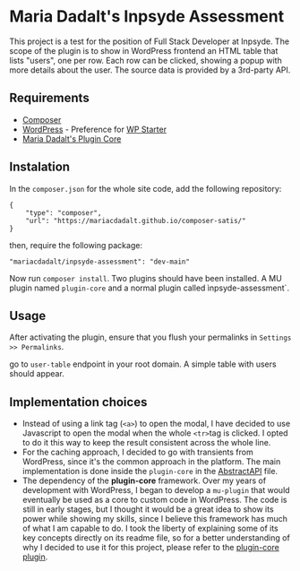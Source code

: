 # Maria Dadalt's Inpsyde Assessment

This project is a test for the position of Full Stack Developer at Inpsyde. The scope of the plugin is to show in WordPress frontend an HTML table that lists "users", one per row. Each row can be clicked, showing a popup with more details about the user. The source data is provided by a 3rd-party API.

## Requirements
- [Composer](https://getcomposer.org/)
- [WordPress](https://br.wordpress.org/) - Preference for [WP Starter](https://wecodemore.github.io/wpstarter/)
- [Maria Dadalt's Plugin Core](https://github.com/mariacdadalt/plugin-core)

## Instalation

In the `composer.json` for the whole site code, add the following repository:
```
{
	"type": "composer",
	"url": "https://mariacdadalt.github.io/composer-satis/"
}
```
then, require the following package:
```
"mariacdadalt/inpsyde-assessment": "dev-main"
```
Now run `composer install`. Two plugins should have been installed. A MU plugin named `plugin-core` and a normal plugin called ìnpsyde-assessment`.

## Usage

After activating the plugin, ensure that you flush your permalinks in `Settings >> Permalinks`.

go to `user-table` endpoint in your root domain. A simple table with users should appear.

## Implementation choices
- Instead of using a link tag (`<a>`) to open the modal, I have decided to use Javascript to open the modal when the whole `<tr>`tag is clicked. I opted to do it this way to keep the result consistent across the whole line.
- For the caching approach, I decided to go with transients from WordPress, since it's the common approach in the platform. The main implementation is done inside the `plugin-core` in the [AbstractAPI](https://github.com/mariacdadalt/plugin-core/blob/main/src/Abstractions/AbstractAPI.php) file.
- The dependency of the **plugin-core** framework. Over my years of development with WordPress, I began to develop a `mu-plugin` that would eventually be used as a core to custom code in WordPress. The code is still in early stages, but I thought it would be a great idea to show its power while showing my skills, since I believe this framework has much of what I am capable to do. I took the liberty of explaining some of its key concepts directly on its readme file, so for a better understanding of why I decided to use it for this project, please refer to the [plugin-core plugin](https://github.com/mariacdadalt/plugin-core). 